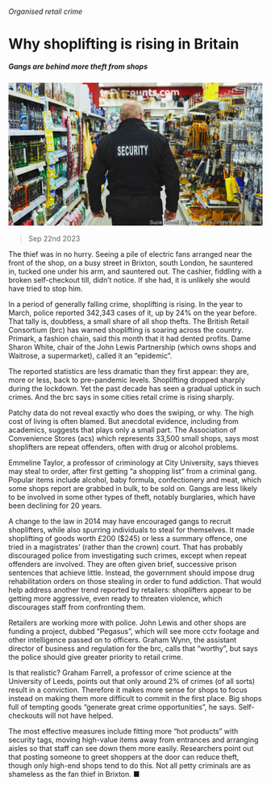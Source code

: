###### Organised retail crime

# Why shoplifting is rising in Britain 

##### Gangs are behind more theft from shops 

![image](images/20230930_BRP001.jpg) 

> Sep 22nd 2023 

The thief was in no hurry. Seeing a pile of electric fans arranged near the front of the shop, on a busy street in Brixton, south London, he sauntered in, tucked one under his arm, and sauntered out. The cashier, fiddling with a broken self-checkout till, didn’t notice. If she had, it is unlikely she would have tried to stop him.

In a period of generally falling crime, shoplifting is rising. In the year to March, police reported 342,343 cases of it, up by 24% on the year before. That tally is, doubtless, a small share of all shop thefts. The British Retail Consortium (brc) has warned shoplifting is soaring across the country. Primark, a fashion chain, said this month that it had dented profits. Dame Sharon White, chair of the John Lewis Partnership (which owns shops and Waitrose, a supermarket), called it an “epidemic”. 

The reported statistics are less dramatic than they first appear: they are, more or less, back to pre-pandemic levels. Shoplifting dropped sharply during the lockdown. Yet the past decade has seen a gradual uptick in such crimes. And the brc says in some cities retail crime is rising sharply.

Patchy data do not reveal exactly who does the swiping, or why. The high cost of living is often blamed. But anecdotal evidence, including from academics, suggests that plays only a small part. The Association of Convenience Stores (acs) which represents 33,500 small shops, says most shoplifters are repeat offenders, often with drug or alcohol problems. 

Emmeline Taylor, a professor of criminology at City University, says thieves may steal to order, after first getting “a shopping list” from a criminal gang. Popular items include alcohol, baby formula, confectionery and meat, which some shops report are grabbed in bulk, to be sold on. Gangs are less likely to be involved in some other types of theft, notably burglaries, which have been declining for 20 years. 

A change to the law in 2014 may have encouraged gangs to recruit shoplifters, while also spurring individuals to steal for themselves. It made shoplifting of goods worth £200 ($245) or less a summary offence, one tried in a magistrates’ (rather than the crown) court. That has probably discouraged police from investigating such crimes, except when repeat offenders are involved. They are often given brief, successive prison sentences that achieve little. Instead, the government should impose drug rehabilitation orders on those stealing in order to fund addiction. That would help address another trend reported by retailers: shoplifters appear to be getting more aggressive, even ready to threaten violence, which discourages staff from confronting them. 

Retailers are working more with police. John Lewis and other shops are funding a project, dubbed “Pegasus”, which will see more cctv footage and other intelligence passed on to officers. Graham Wynn, the assistant director of business and regulation for the brc, calls that “worthy”, but says the police should give greater priority to retail crime.

Is that realistic? Graham Farrell, a professor of crime science at the University of Leeds, points out that only around 2% of crimes (of all sorts) result in a conviction. Therefore it makes more sense for shops to focus instead on making them more difficult to commit in the first place. Big shops full of tempting goods “generate great crime opportunities”, he says. Self-checkouts will not have helped. 

The most effective measures include fitting more “hot products” with security tags, moving high-value items away from entrances and arranging aisles so that staff can see down them more easily. Researchers point out that posting someone to greet shoppers at the door can reduce theft, though only high-end shops tend to do this. Not all petty criminals are as shameless as the fan thief in Brixton. ■


